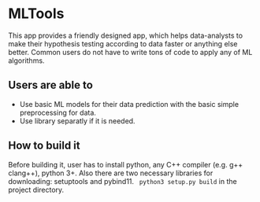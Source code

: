 # MLTools
This app provides a friendly designed app, which helps data-analysts to make their hypothesis testing according to data faster or anything else better. Common users do not have to write tons of code to apply any of ML algorithms.
## Users are able to
- Use basic ML models for their data prediction with the basic simple preprocessing for data.
- Use library separatly if it is needed.
## How to build it
Before building it, user has to install python, any C++ compiler (e.g. g++ clang++), python 3+. Also there are two necessary libraries for downloading: setuptools and pybind11.
``` python3 setup.py build``` in the project directory.
